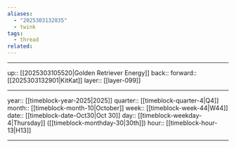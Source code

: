```yaml
---
aliases:
  - "2025303132835"
  - twink
tags:
  - thread
related:
---
```




***

up:: [[2025303105520|Golden Retriever Energy]]
back:: 
forward:: [[2025303132901|KitKat]]
layer:: [[layer-099]]

***

year:: [[timeblock-year-2025|2025]]
quarter:: [[timeblock-quarter-4|Q4]]
month:: [[timeblock-month-10|October]]
week:: [[timeblock-week-44|W44]]
date:: [[timeblock-date-Oct30|Oct 30]]
day:: [[timeblock-weekday-4|Thursday]] ([[timeblock-monthday-30|30th]])
hour:: [[timeblock-hour-13|H13]]

***
